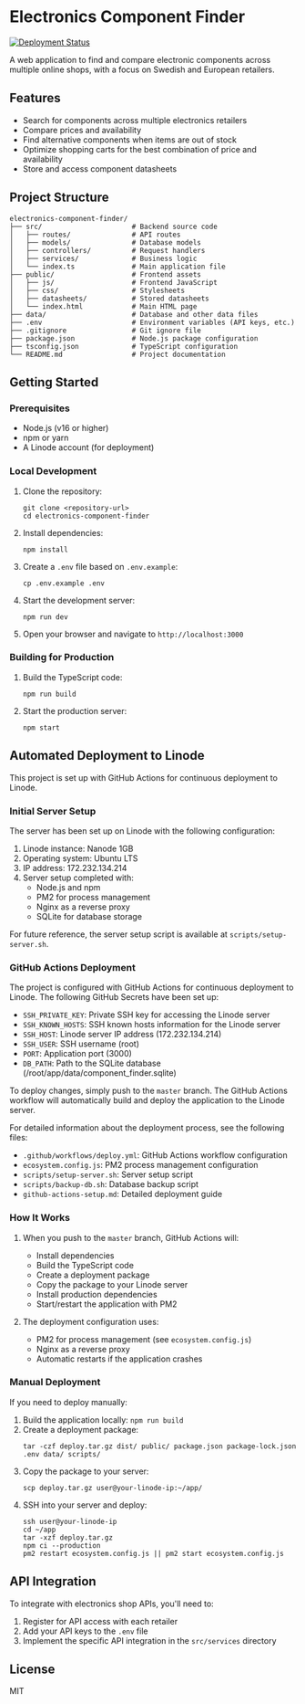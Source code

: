 # Electronics Component Finder

[![Deployment Status](https://github.com/edwardfalk/electronics-component-finder/actions/workflows/deploy.yml/badge.svg)](https://github.com/edwardfalk/electronics-component-finder/actions/workflows/deploy.yml)

A web application to find and compare electronic components across multiple online shops, with a focus on Swedish and European retailers.

## Features

- Search for components across multiple electronics retailers
- Compare prices and availability
- Find alternative components when items are out of stock
- Optimize shopping carts for the best combination of price and availability
- Store and access component datasheets

## Project Structure

```
electronics-component-finder/
├── src/                      # Backend source code
│   ├── routes/               # API routes
│   ├── models/               # Database models
│   ├── controllers/          # Request handlers
│   ├── services/             # Business logic
│   └── index.ts              # Main application file
├── public/                   # Frontend assets
│   ├── js/                   # Frontend JavaScript
│   ├── css/                  # Stylesheets
│   ├── datasheets/           # Stored datasheets
│   └── index.html            # Main HTML page
├── data/                     # Database and other data files
├── .env                      # Environment variables (API keys, etc.)
├── .gitignore                # Git ignore file
├── package.json              # Node.js package configuration
├── tsconfig.json             # TypeScript configuration
└── README.md                 # Project documentation
```

## Getting Started

### Prerequisites

- Node.js (v16 or higher)
- npm or yarn
- A Linode account (for deployment)

### Local Development

1. Clone the repository:
   ```
   git clone <repository-url>
   cd electronics-component-finder
   ```

2. Install dependencies:
   ```
   npm install
   ```

3. Create a `.env` file based on `.env.example`:
   ```
   cp .env.example .env
   ```

4. Start the development server:
   ```
   npm run dev
   ```

5. Open your browser and navigate to `http://localhost:3000`

### Building for Production

1. Build the TypeScript code:
   ```
   npm run build
   ```

2. Start the production server:
   ```
   npm start
   ```

## Automated Deployment to Linode

This project is set up with GitHub Actions for continuous deployment to Linode.

### Initial Server Setup

The server has been set up on Linode with the following configuration:

1. Linode instance: Nanode 1GB
2. Operating system: Ubuntu LTS
3. IP address: 172.232.134.214
4. Server setup completed with:
   - Node.js and npm
   - PM2 for process management
   - Nginx as a reverse proxy
   - SQLite for database storage

For future reference, the server setup script is available at `scripts/setup-server.sh`.

### GitHub Actions Deployment

The project is configured with GitHub Actions for continuous deployment to Linode. The following GitHub Secrets have been set up:

- `SSH_PRIVATE_KEY`: Private SSH key for accessing the Linode server
- `SSH_KNOWN_HOSTS`: SSH known hosts information for the Linode server
- `SSH_HOST`: Linode server IP address (172.232.134.214)
- `SSH_USER`: SSH username (root)
- `PORT`: Application port (3000)
- `DB_PATH`: Path to the SQLite database (/root/app/data/component_finder.sqlite)

To deploy changes, simply push to the `master` branch. The GitHub Actions workflow will automatically build and deploy the application to the Linode server.

For detailed information about the deployment process, see the following files:
- `.github/workflows/deploy.yml`: GitHub Actions workflow configuration
- `ecosystem.config.js`: PM2 process management configuration
- `scripts/setup-server.sh`: Server setup script
- `scripts/backup-db.sh`: Database backup script
- `github-actions-setup.md`: Detailed deployment guide

### How It Works

1. When you push to the `master` branch, GitHub Actions will:
   - Install dependencies
   - Build the TypeScript code
   - Create a deployment package
   - Copy the package to your Linode server
   - Install production dependencies
   - Start/restart the application with PM2

2. The deployment configuration uses:
   - PM2 for process management (see `ecosystem.config.js`)
   - Nginx as a reverse proxy
   - Automatic restarts if the application crashes

### Manual Deployment

If you need to deploy manually:

1. Build the application locally: `npm run build`
2. Create a deployment package:
   ```
   tar -czf deploy.tar.gz dist/ public/ package.json package-lock.json .env data/ scripts/
   ```
3. Copy the package to your server:
   ```
   scp deploy.tar.gz user@your-linode-ip:~/app/
   ```
4. SSH into your server and deploy:
   ```
   ssh user@your-linode-ip
   cd ~/app
   tar -xzf deploy.tar.gz
   npm ci --production
   pm2 restart ecosystem.config.js || pm2 start ecosystem.config.js
   ```

## API Integration

To integrate with electronics shop APIs, you'll need to:

1. Register for API access with each retailer
2. Add your API keys to the `.env` file
3. Implement the specific API integration in the `src/services` directory

## License

MIT
